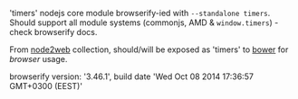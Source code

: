 'timers' nodejs core module browserify-ied with `--standalone timers`. Should support all module systems (commonjs, AMD & `window.timers`) - check browserify docs.

From [node2web](http://github.com/anodynos/node2web) collection,
should/will be exposed as 'timers' to [bower](http://bower.io) for *browser* usage.

browserify version: '3.46.1', build date 'Wed Oct 08 2014 17:36:57 GMT+0300 (EEST)'